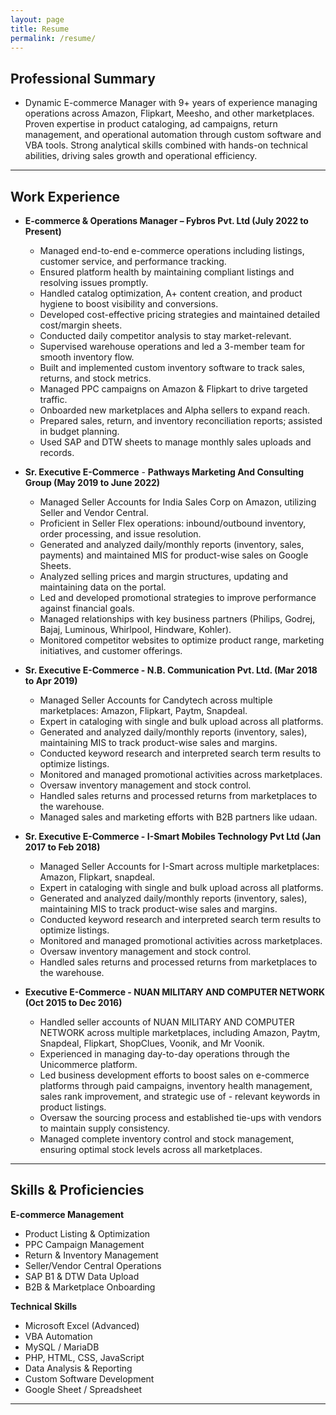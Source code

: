 ```yaml
---
layout: page
title: Resume
permalink: /resume/
---
```


## Professional Summary

- Dynamic E-commerce Manager with 9+ years of experience managing operations across Amazon, Flipkart, Meesho, and other marketplaces. Proven expertise in product cataloging, ad campaigns, return management, and operational automation through custom software and VBA tools. Strong analytical skills combined with hands-on technical abilities, driving sales growth and operational efficiency.

---

## Work Experience

- **E-commerce & Operations Manager – Fybros Pvt. Ltd (July 2022 to Present)**

  - Managed end-to-end e-commerce operations including listings, customer service, and performance tracking.
  - Ensured platform health by maintaining compliant listings and resolving issues promptly.
  - Handled catalog optimization, A+ content creation, and product hygiene to boost visibility and conversions.
  - Developed cost-effective pricing strategies and maintained detailed cost/margin sheets.
  - Conducted daily competitor analysis to stay market-relevant.
  - Supervised warehouse operations and led a 3-member team for smooth inventory flow.
  - Built and implemented custom inventory software to track sales, returns, and stock metrics.
  - Managed PPC campaigns on Amazon & Flipkart to drive targeted traffic.
  - Onboarded new marketplaces and Alpha sellers to expand reach.
  - Prepared sales, return, and inventory reconciliation reports; assisted in budget planning.
  - Used SAP and DTW sheets to manage monthly sales uploads and records.

- **Sr. Executive E-Commerce** - **Pathways Marketing And Consulting Group (May 2019 to June 2022)**

  - Managed Seller Accounts for India Sales Corp on Amazon, utilizing Seller and Vendor Central.
  - Proficient in Seller Flex operations: inbound/outbound inventory, order processing, and issue resolution.
  - Generated and analyzed daily/monthly reports (inventory, sales, payments) and maintained MIS for product-wise sales on Google Sheets.
  - Analyzed selling prices and margin structures, updating and maintaining data on the portal.
  - Led and developed promotional strategies to improve performance against financial goals.
  - Managed relationships with key business partners (Philips, Godrej, Bajaj, Luminous, Whirlpool, Hindware, Kohler).
  - Monitored competitor websites to optimize product range, marketing initiatives, and customer offerings.

- **Sr. Executive E-Commerce - N.B. Communication Pvt. Ltd. (Mar 2018 to Apr 2019)**

  - Managed Seller Accounts for Candytech across multiple marketplaces: Amazon, Flipkart, Paytm, Snapdeal.
  - Expert in cataloging with single and bulk upload across all platforms.
  - Generated and analyzed daily/monthly reports (inventory, sales), maintaining MIS to track product-wise sales and margins.
  - Conducted keyword research and interpreted search term results to optimize listings.
  - Monitored and managed promotional activities across marketplaces.
  - Oversaw inventory management and stock control.
  - Handled sales returns and processed returns from marketplaces to the warehouse.
  - Managed sales and marketing efforts with B2B partners like udaan.

- **Sr. Executive E-Commerce - I-Smart Mobiles Technology Pvt Ltd (Jan 2017 to Feb 2018)**

  - Managed Seller Accounts for I-Smart across multiple marketplaces: Amazon, Flipkart, snapdeal.
  - Expert in cataloging with single and bulk upload across all platforms.
  - Generated and analyzed daily/monthly reports (inventory, sales), maintaining MIS to track product-wise sales and margins.
  - Conducted keyword research and interpreted search term results to optimize listings.
  - Monitored and managed promotional activities across marketplaces.
  - Oversaw inventory management and stock control.
  - Handled sales returns and processed returns from marketplaces to the warehouse.

- **Executive E-Commerce - NUAN MILITARY AND COMPUTER NETWORK (Oct 2015 to Dec 2016)**
  - Handled seller accounts of NUAN MILITARY AND COMPUTER NETWORK across multiple marketplaces, including Amazon, Paytm, Snapdeal, Flipkart, ShopClues, Voonik, and Mr Voonik.
  - Experienced in managing day-to-day operations through the Unicommerce platform.
  - Led business development efforts to boost sales on e-commerce platforms through paid campaigns, inventory health management, sales rank improvement, and strategic use of - relevant keywords in product listings.
  - Oversaw the sourcing process and established tie-ups with vendors to maintain supply consistency.
  - Managed complete inventory control and stock management, ensuring optimal stock levels across all marketplaces.

---

## Skills & Proficiencies
  **E-commerce Management**

 - Product Listing & Optimization
 - PPC Campaign Management
 - Return & Inventory Management
 - Seller/Vendor Central Operations
 - SAP B1 & DTW Data Upload
 - B2B & Marketplace Onboarding

 **Technical Skills**
 - Microsoft Excel (Advanced)
 - VBA Automation
 - MySQL / MariaDB
 - PHP, HTML, CSS, JavaScript
 - Data Analysis & Reporting
 - Custom Software Development
 - Google Sheet / Spreadsheet

---

